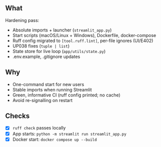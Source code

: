 ## What
Hardening pass:
- Absolute imports + launcher (`streamlit_app.py`)
- Start scripts (macOS/Linux + Windows), Dockerfile, docker-compose
- Ruff config migrated to `[tool.ruff.lint]`, per-file ignores (UI/E402)
- UP038 fixes (`tuple | list`)
- State store for live loop (`app/utils/state.py`)
- .env.example, .gitignore updates

## Why
- One-command start for new users
- Stable imports when running Streamlit
- Green, informative CI (ruff config printed; no cache)
- Avoid re-signalling on restart

## Checks
- [x] `ruff check` passes locally
- [x] App starts: `python -m streamlit run streamlit_app.py`
- [x] Docker start: `docker compose up --build`
